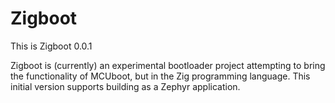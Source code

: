# Zigboot

This is Zigboot 0.0.1

Zigboot is (currently) an experimental bootloader project attempting
to bring the functionality of MCUboot, but in the Zig programming
language.  This initial version supports building as a Zephyr
application.
